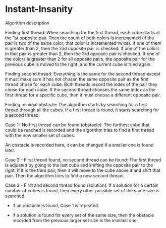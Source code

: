 # Instant-Insanity

Algorithm description

Finding first thread:
 When searching for the first thread, each cube starts at the 1st opposite pair. Then the count of both colors is incremented (if the pair is two of the same color, that color is incremented twice). If one of them is greater than 2, then the 2nd opposite pair is checked. If one of the colors in that pair is greater than 2, then the 3rd opposite pair is checked. If one of the colors is greater than 2 for all opposite pairs, the opposite pair for the previous cube is moved to the right, and the current cube is tried again.

Finding second thread:
Everything is the same for the second thread except it must make sure it has not chosen the same opposite pair as the first thread chose for each cube. Both threads record the index of the pair they chose for each cube. If the second thread chooses the same index as the first thread for a specific cube, then it must choose a different opposite pair.

Finding minimal obstacle:
The algorithm starts by searching for a first thread through all the cubes. If a first thread is found, it starts searching for a second thread.

Case 1- No first thread can be found (obstacle):
The furthest cube that could be reached is recorded and the algorithm tries to find a first 	thread with the new smaller set of cubes.
	
An obstacle is recorded here, it can be changed if a smaller one is found later.

Case 2 - First thread found, no second thread can be found:
The first thread is adjusted by going to the last cube and shifting the opposite pair to the right. If it is the third pair, then it will move to the cube above it and shift that pair. Then the algorithm tries to find a new second thread.

Case 3 - First and second thread found (solution):
If a solution for a certain number of cubes is found, then every other possible set of the same size is searched.
-	If an obstacle is found, Case 1 is repeated.

-	If a solution is found for every set of the same size, then the obstacle recorded from the previous larger set size is the minimal one. 

